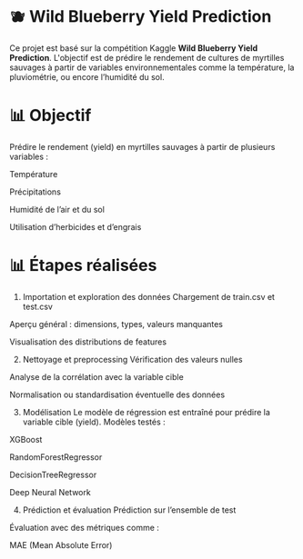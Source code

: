 # 🫐 Wild Blueberry Yield Prediction

Ce projet est basé sur la compétition Kaggle **Wild Blueberry Yield Prediction**. L'objectif est de prédire le rendement de cultures de myrtilles sauvages à partir de variables environnementales comme la température, la pluviométrie, ou encore l’humidité du sol.

# 📊 Objectif
Prédire le rendement (yield) en myrtilles sauvages à partir de plusieurs variables :

Température

Précipitations

Humidité de l’air et du sol

Utilisation d’herbicides et d’engrais

# 📊 Étapes réalisées

1. Importation et exploration des données
Chargement de train.csv et test.csv

Aperçu général : dimensions, types, valeurs manquantes

Visualisation des distributions de features

2. Nettoyage et preprocessing
Vérification des valeurs nulles

Analyse de la corrélation avec la variable cible

Normalisation ou standardisation éventuelle des données

3. Modélisation
Le modèle de régression est entraîné pour prédire la variable cible (yield).
Modèles testés :

XGBoost

RandomForestRegressor

DecisionTreeRegressor

Deep Neural Network

4. Prédiction et évaluation
Prédiction sur l’ensemble de test

Évaluation avec des métriques comme :

MAE (Mean Absolute Error)